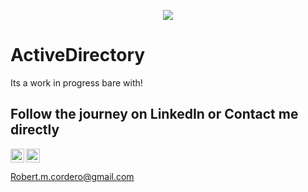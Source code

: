 
<p align="center">
<img src="https://i.imgur.com/IU6vxHM.jpeg"/></p>

# ActiveDirectory






Its a work in progress bare with!

<h2>Follow the journey on LinkedIn or Contact me directly</h2>

<img align="left" alt="Rob | LinkedIn" width="22px" src="https://cdn.jsdelivr.net/npm/simple-icons@v3/icons/linkedin.svg" />
<img align="center" alt="Rob | Gmail" width="22px" src="https://i.imgur.com/Wv76wht.png" />

Robert.m.cordero@gmail.com
